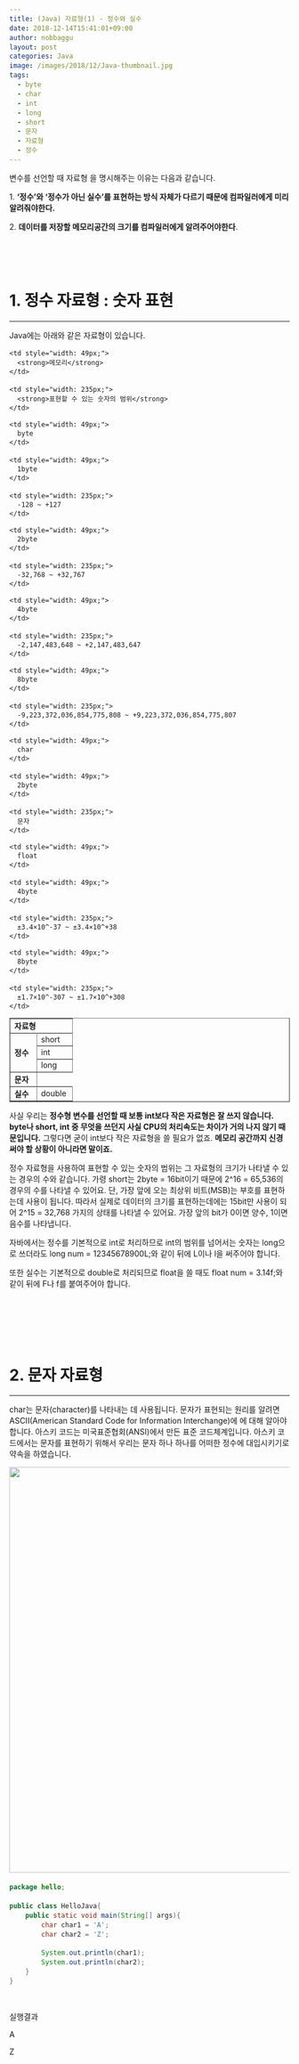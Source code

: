 ```yaml
---
title: (Java) 자료형(1) - 정수와 실수
date: 2018-12-14T15:41:01+09:00
author: nobbaggu
layout: post
categories: Java
image: /images/2018/12/Java-thumbnail.jpg
tags:
  - byte
  - char
  - int
  - long
  - short
  - 문자
  - 자료형
  - 정수
---
```

변수를 선언할 때 자료형 을 명시해주는 이유는 다음과 같습니다.

1. **‘정수’와 ‘정수가 아닌 실수’를 표현하는 방식 자체가 다르기 때문에 컴파일러에게 미리 알려줘야한다.**

2. **데이터를 저장할 메모리공간의 크기를 컴파일러에게 알려주어야한다**.

&nbsp;

&nbsp;

# 1. 정수 자료형 : 숫자 표현

* * *

Java에는 아래와 같은 자료형이 있습니다.

<table class="table table-bordered" border="1">
  <tr>
    <td style="width: 88px;" colspan="2">
      <strong>자료형</strong>
    </td>
    
    <td style="width: 49px;">
      <strong>메모리</strong>
    </td>
    
    <td style="width: 235px;">
      <strong>표현할 수 있는 숫자의 범위</strong>
    </td>
  </tr>
  
  <tr>
    <td style="width: 33px;" rowspan="4">
      <strong>정수</strong>
    </td>
    
    <td style="width: 49px;">
      byte
    </td>
    
    <td style="width: 49px;">
      1byte
    </td>
    
    <td style="width: 235px;">
      -128 ~ +127
    </td>
  </tr>
  
  <tr>
    <td style="width: 49px;">
      short
    </td>
    
    <td style="width: 49px;">
      2byte
    </td>
    
    <td style="width: 235px;">
      -32,768 ~ +32,767
    </td>
  </tr>
  
  <tr>
    <td style="width: 49px;">
      int
    </td>
    
    <td style="width: 49px;">
      4byte
    </td>
    
    <td style="width: 235px;">
      -2,147,483,648 ~ +2,147,483,647
    </td>
  </tr>
  
  <tr>
    <td style="width: 49px;">
      long
    </td>
    
    <td style="width: 49px;">
      8byte
    </td>
    
    <td style="width: 235px;">
      -9,223,372,036,854,775,808 ~ +9,223,372,036,854,775,807
    </td>
  </tr>
  
  <tr>
    <td style="width: 33px;">
      <strong>문자</strong>
    </td>
    
    <td style="width: 49px;">
      char
    </td>
    
    <td style="width: 49px;">
      2byte
    </td>
    
    <td style="width: 235px;">
      문자
    </td>
  </tr>
  
  <tr>
    <td style="width: 33px;" rowspan="2">
      <strong>실수</strong>
    </td>
    
    <td style="width: 49px;">
      float
    </td>
    
    <td style="width: 49px;">
      4byte
    </td>
    
    <td style="width: 235px;">
      ±3.4×10^-37 ~ ±3.4×10^+38
    </td>
  </tr>
  
  <tr>
    <td style="width: 49px;">
      double
    </td>
    
    <td style="width: 49px;">
      8byte
    </td>
    
    <td style="width: 235px;">
      ±1.7×10^-307 ~ ±1.7×10^+308
    </td>
  </tr>
</table>

사실 우리는 **정수형 변수를 선언할 때 보통 int보다 작은 자료형은 잘 쓰지 않습니다. byte나 short, int 중 무엇을 쓰던지 사실 CPU의 처리속도는 차이가 거의 나지 않기 때문입니다.** 그렇다면 굳이 int보다 작은 자료형을 쓸 필요가 없죠. **메모리 공간까지 신경써야 할 상황이 아니라면 말이죠.**

정수 자료형을 사용하여 표현할 수 있는 숫자의 범위는 그 자료형의 크기가 나타낼 수 있는 경우의 수와 같습니다. 가령 short는 2byte = 16bit이기 때문에 2^16 = 65,536의 경우의 수를 나타낼 수 있어요. 단, 가장 앞에 오는 최상위 비트(MSB)는 부호를 표현하는데 사용이 됩니다. 따라서 실제로 데이터의 크기를 표현하는데에는 15bit만 사용이 되어 2^15 = 32,768 가지의 상태를 나타낼 수 있어요. 가장 앞의 bit가 0이면 양수, 1이면 음수를 나타냅니다.

자바에서는 정수를 기본적으로 int로 처리하므로 int의 범위를 넘어서는 숫자는 long으로 쓰더라도 long num = 12345678900L;와 같이 뒤에 L이나 l을 써주어야 합니다.

또한 실수는 기본적으로 double로 처리되므로 float을 쓸 때도 float num = 3.14f;와 같이 뒤에 F나 f를 붙여주어야 합니다.

&nbsp;

&nbsp;

&nbsp;

# 2. 문자 자료형

* * *

char는 문자(character)를 나타내는 데 사용됩니다. 문자가 표현되는 원리를 알려면 ASCII(American Standard Code for Information Interchange)에 에 대해 알아야합니다. 아스키 코드는 미국표준협회(ANSI)에서 만든 표준 코드체계입니다. 아스키 코드에서는 문자를 표현하기 위해서 우리는 문자 하나 하나를 어떠한 정수에 대입시키기로 약속을 하였습니다.

<img class="aligncenter size-full wp-image-1213 img-responsive" src="/images/2018/09/ASCII.jpg" sizes="(max-width: 1306px) 100vw, 1306px" srcset="/images/2018/09/ASCII.jpg 1306w, /images/2018/09/ASCII-300x167.jpg 300w, /images/2018/09/ASCII-768x429.jpg 768w, /images/2018/09/ASCII-1024x572.jpg 1024w" alt="" width="1306" height="729" /> 

~~~ java
package hello;

public class HelloJava{
    public static void main(String[] args){
        char char1 = 'A';
        char char2 = 'Z';
        
        System.out.println(char1);
        System.out.println(char2);
    }
}
~~~

&nbsp;

실행결과

A

Z